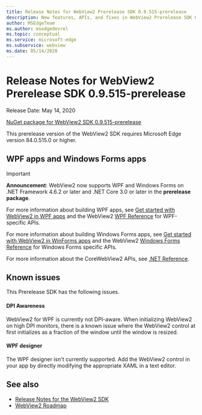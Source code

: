 ```yaml
---
title: Release Notes for WebView2 Prerelease SDK 0.9.515-prerelease
description: New features, APIs, and fixes in WebView2 Prerelease SDK 0.9.515-prerelease.
author: MSEdgeTeam
ms.author: msedgedevrel
ms.topic: conceptual
ms.service: microsoft-edge
ms.subservice: webview
ms.date: 05/14/2020
---
```

# Release Notes for WebView2 Prerelease SDK 0.9.515-prerelease

Release Date: May 14, 2020

[NuGet package for WebView2 SDK 0.9.515-prerelease](https://www.nuget.org/packages/Microsoft.Web.WebView2/0.9.515-prerelease)

This prerelease version of the WebView2 SDK requires Microsoft Edge version 84.0.515.0 or higher.


<!-- ====================================================================== -->
## WPF apps and Windows Forms apps

> [!IMPORTANT]
> **Announcement**:  WebView2 now supports WPF and Windows Forms on .NET Framework 4.6.2 or later and .NET Core 3.0 or later in the **prerelease package**.

For more information about building WPF apps, see [Get started with WebView2 in WPF apps](../get-started/wpf.md) and the WebView2 [WPF Reference](/dotnet/api/microsoft.web.webview2.wpf) for WPF-specific APIs.

For more information about building Windows Forms apps, see [Get started with WebView2 in WinForms apps](../get-started/winforms.md) and the WebView2 [Windows Forms Reference](/dotnet/api/microsoft.web.webview2.winforms) for Windows Forms specific APIs.

For more information about the CoreWebView2 APIs, see [.NET Reference](/dotnet/api/microsoft.web.webview2.core).


<!-- ====================================================================== -->
## Known issues

This Prerelease SDK has the following issues.


<!-- ------------------------------ -->
#### DPI Awareness

WebView2 for WPF is currently not DPI-aware.  When initializing WebView2 on high DPI monitors, there is a known issue where the WebView2 control at first initializes as a fraction of the window until the window is resized.


<!-- ------------------------------ -->
#### WPF designer

The WPF designer isn't currently supported.  Add the WebView2 control in your app by directly modifying the appropriate XAML in a text editor.


<!-- ====================================================================== -->
## See also

* [Release Notes for the WebView2 SDK](./index.md)
* [WebView2 Roadmap](../roadmap.md)
